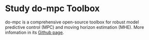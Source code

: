# Study do-mpc Toolbox

do-mpc is a comprehensive open-source toolbox for robust model predictive control (MPC) and moving horizon estimation (MHE). More infomation in its [Github page](https://github.com/do-mpc/do-mpc).
